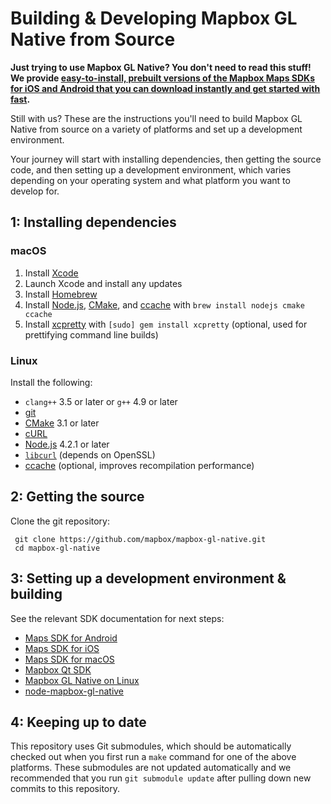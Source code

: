 # Building & Developing Mapbox GL Native from Source

**Just trying to use Mapbox GL Native? You don't need to read this stuff! We
provide [easy-to-install, prebuilt versions of the Mapbox Maps SDKs for iOS and Android
that you can download instantly and get started with fast](https://www.mapbox.com/install/).**

Still with us? These are the instructions you'll need to build Mapbox GL Native
from source on a variety of platforms and set up a development environment.

Your journey will start with installing dependencies, then getting the source code, and
then setting up a development environment, which varies depending on your
operating system and what platform you want to develop for.

## 1: Installing dependencies

### macOS

 1. Install [Xcode](https://developer.apple.com/xcode/)
 2. Launch Xcode and install any updates
 3. Install [Homebrew](http://brew.sh)
 4. Install [Node.js](https://nodejs.org/), [CMake](https://cmake.org/), and [ccache](https://ccache.samba.org) with `brew install nodejs cmake ccache`
 5. Install [xcpretty](https://github.com/supermarin/xcpretty) with `[sudo] gem install xcpretty` (optional, used for prettifying command line builds)

### Linux

Install the following:

 - `clang++` 3.5 or later or `g++` 4.9 or later
 - [git](https://git-scm.com/)
 - [CMake](https://cmake.org/) 3.1 or later
 - [cURL](https://curl.haxx.se)
 - [Node.js](https://nodejs.org/) 4.2.1 or later
 - [`libcurl`](http://curl.haxx.se/libcurl/) (depends on OpenSSL)
 - [ccache](https://ccache.samba.org) (optional, improves recompilation performance)

## 2: Getting the source

 Clone the git repository:

     git clone https://github.com/mapbox/mapbox-gl-native.git
     cd mapbox-gl-native

## 3: Setting up a development environment & building

See the relevant SDK documentation for next steps:

* [Maps SDK for Android](platform/android/)
* [Maps SDK for iOS](platform/ios/)
* [Maps SDK for macOS](platform/macos/)
* [Mapbox Qt SDK](platform/qt/)
* [Mapbox GL Native on Linux](platform/linux/)
* [node-mapbox-gl-native](platform/node/)

## 4: Keeping up to date

This repository uses Git submodules, which should be automatically checked out when you first run a `make` command for one of the above platforms. These submodules are not updated automatically and we recommended that you run `git submodule update` after pulling down new commits to this repository.
